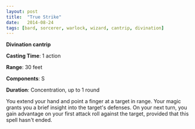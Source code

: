 ```yaml
---
layout: post
title:  "True Strike"
date:   2014-08-24
tags: [bard, sorcerer, warlock, wizard, cantrip, divination]
---
```


**Divination cantrip**

**Casting Time**: 1 action

**Range**: 30 feet

**Components**: S

**Duration**: Concentration, up to 1 round

You extend your hand and point a finger at a target in range. Your magic grants you a brief insight into the target's defenses. On your next turn, you gain advantage on your first attack roll against the target, provided that this spell hasn't ended.
